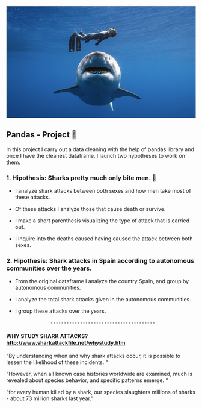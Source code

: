 ![Shark_picture](/Images/Shark-png.png)

## Pandas - Project 🐼

In this project I carry out a data cleaning with the help of pandas library and once I have the cleanest dataframe, I launch two hypotheses to work on them.

### 1. Hipothesis:  Sharks pretty much only bite men. 🦈

- I analyze shark attacks between both sexes and how men take most of these attacks.

- Of these attacks I analyze those that cause death or survive.

- I make a short parenthesis visualizing the type of attack that is carried out.

- I inquire into the deaths caused having caused the attack between both sexes.

### 2. Hipothesis: Shark attacks in Spain according to autonomous communities over the years. 

-  From the original dataframe I analyze the country Spain, and group by autonomous      communities.

- I analyze the total shark attacks given in the autonomous communities.

- I group these attacks over the years.


                   ---------------------------------------

####  WHY STUDY SHARK ATTACKS? http://www.sharkattackfile.net/whystudy.htm

“By understanding when and why shark attacks occur, it is possible to lessen the likelihood of these incidents. “

“However, when all known case histories worldwide are examined, much is revealed about species behavior, and specific patterns emerge. “

“for every human killed by a shark, our species slaughters millions of sharks - about 73 million sharks last year.”